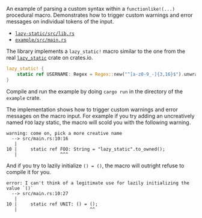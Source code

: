 An example of parsing a custom syntax within a `functionlike!(...)` procedural
macro. Demonstrates how to trigger custom warnings and error messages on
individual tokens of the input.

- [`lazy-static/src/lib.rs`](lazy-static/src/lib.rs)
- [`example/src/main.rs`](example/src/main.rs)

The library implements a `lazy_static!` macro similar to the one from the real
[`lazy_static`](https://docs.rs/lazy_static/1.0/lazy_static/) crate on
crates.io.

```rust
lazy_static! {
    static ref USERNAME: Regex = Regex::new("^[a-z0-9_-]{3,16}$").unwrap();
}
```

Compile and run the example by doing `cargo run` in the directory of the
`example` crate.

The implementation shows how to trigger custom warnings and error messages on
the macro input. For example if you try adding an uncreatively named `FOO` lazy
static, the macro will scold you with the following warning.

```
warning: come on, pick a more creative name
  --> src/main.rs:10:16
   |
10 |     static ref FOO: String = "lazy_static".to_owned();
   |                ^^^
```

And if you try to lazily initialize `() = ()`, the macro will outright refuse to
compile it for you.

```
error: I can't think of a legitimate use for lazily initializing the value `()`
  --> src/main.rs:10:27
   |
10 |     static ref UNIT: () = ();
   |                           ^^
```
